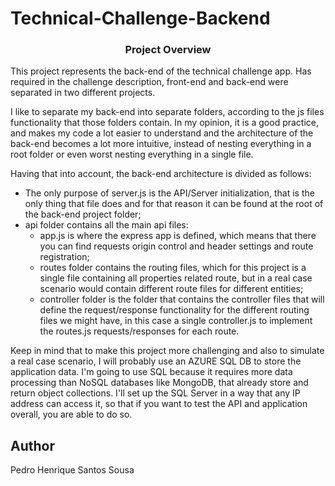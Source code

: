 # Technical-Challenge-Backend

<p align="center">
    <h3 align="center">Project Overview</h3>
</p>

This project represents the back-end of the technical challenge app. Has required in the challenge description, front-end and back-end were separated in two different projects.

I like to separate my back-end into separate folders, according to the js files functionality that those folders contain. In my opinion, it is a good practice, and makes my code a lot easier to understand and the architecture of the back-end becomes a lot more intuitive, instead of nesting everything in a root folder or even worst nesting everything in a single file.

Having that into account, the back-end architecture is divided as follows:

<ul>
    <li>The only purpose of server.js is the API/Server initialization, that is the only thing that file does and for that reason it can be found at the root of the back-end project folder;
    </li>
    <li>api folder contains all the main api files:
        <ul>
            <li>app.js is where the express app is defined, which means that there you can find requests origin control and header settings and route registration;</li>
            <li>routes folder contains the routing files, which for this project is a single file containing all properties related route, but in a real case scenario would contain different route files for different entities;</li>
            <li>controller folder is the folder that contains the controller files that will define the request/response functionality for the different routing files we might have, in this case a single controller.js to implement the routes.js requests/responses for each route.</li>
        </ul>
</ul>

Keep in mind that to make this project more challenging and also to simulate a real case scenario, I will probably use an AZURE SQL DB to store the application data. I'm going to use SQL because it requires more data processing than NoSQL databases like MongoDB, that already store and return object collections. I'll set up the SQL Server in a way that any IP address can access it, so that if you want to test the API and application overall, you are able to do so.

## Author

Pedro Henrique Santos Sousa
